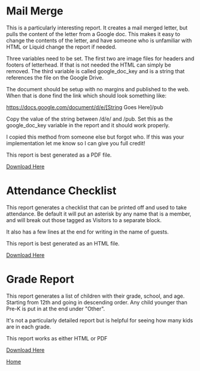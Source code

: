 # Mail Merge

This is a particularly interesting report. It creates a mail merged letter, but pulls the content of the letter from a Google doc. This makes it easy to change the contents of the letter, and have someone who is unfamiliar with HTML or Liquid change the report if needed.

Three variables need to be set. The first two are image files for headers and footers of letterhead. If that is not needed the HTML can simply be removed. The third variable is called google_doc_key and is a string that references the file on the Google Drive.

The document should be setup with no margins and published to the web. When that is done find the link which should look something like:

https://docs.google.com/document/d/e/[String Goes Here]/pub

Copy the value of the string between /d/e/ and /pub. Set this as the google_doc_key variable in the report and it should work properly.

I copied this method from someone else but forgot who. If this was your implementation let me know so I can give you full credit!

This report is best generated as a PDF file.

[Download Here](https://raw.githubusercontent.com/tschieck/PCO-Reports/master/mail_merge.liquid)

# Attendance Checklist

This report generates a checklist that can be printed off and used to take attendance. Be default it will put an asterisk by any name that is a member, and will break out those tagged as Visitors to a separate block.

It also has a few lines at the end for writing in the name of guests.

This report is best generated as an HTML file.

[Download Here](https://raw.githubusercontent.com/tschieck/PCO-Reports/master/attendance_checklist.liquid)

# Grade Report

This report generates a list of children with their grade, school, and age. Starting from 12th and going in descending order. Any child younger than Pre-K is put in at the end under "Other".

It's not a particularly detailed report but is helpful for seeing how many kids are in each grade.

This report works as either HTML or PDF

[Download Here](https://raw.githubusercontent.com/tschieck/PCO-Reports/master/grade_report.liquid)

[Home](../)
